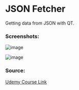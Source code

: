 # JSON Fetcher
Getting data from JSON with QT.

### Screenshots:

![image](https://user-images.githubusercontent.com/62032779/211073550-bd226cb1-2e6d-468e-bfb3-202ef05c3a59.png)

![image](https://user-images.githubusercontent.com/62032779/211073583-eb2bfd9c-4c24-42ec-ab4d-24d4f2deaf2f.png)


### Source:
[Udemy Course Link](https://www.udemy.com/course/qt6-c-gui-widgets-tutorial-for-beginners/)
